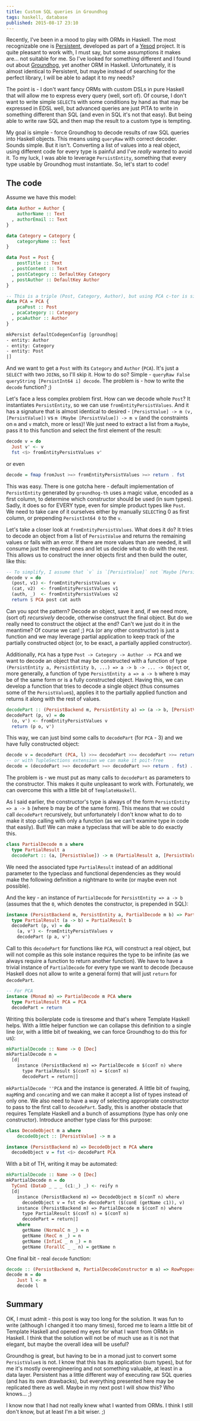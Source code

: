 ```yaml
---
title: Custom SQL queries in Groundhog
tags: haskell, database
published: 2015-08-17 23:10
---
```


Recently, I've been in a mood to play with ORMs in Haskell. The most recognizable one is [Persistent], developed as part of a [Yesod] project. It is quite pleasant to work with, I must say, but some assumptions it makes are... not suitable for me. So I've looked for something different and I found out about [Groundhog], yet another ORM in Haskell. Unfortunately, it is almost identical to Persistent, but maybe instead of searching for the perfect library, I will be able to adapt it to my needs?

<!--more-->

The point is - I don't want fancy ORMs with custom DSLs in pure Haskell that will allow me to express every query (well, sort of). Of course, I don't want to write simple `SELECT`s with some conditions by hand as that may be expressed in EDSL well, but advanced queries are just PITA to write in something different than SQL (and even in SQL it's not that easy). But being able to write raw SQL and then map the result to a custom type is tempting.

My goal is simple - force Groundhog to decode results of raw SQL queries into Haskell objects. This means using `queryRaw` with correct decoder. Sounds simple. But it isn't. Converting a list of values into a real object, using different code for every type is painful and I've *really* wanted to avoid it. To my luck, I was able to leverage `PersistEntity`, something that every type usable by Groundhog must instantiate. So, let's start to code!

## The code

Assume we have this model:

```haskell
data Author = Author {
    authorName :: Text
  , authorEmail :: Text
}

data Category = Category {
    categoryName :: Text
}

data Post = Post {
    postTitle :: Text
  , postContent :: Text
  , postCategory :: DefaultKey Category
  , postAuthor :: DefaultKey Author
}

-- This is a triple (Post, Category, Author), but using PCA c-tor is simpler
data PCA = PCA {
    pcaPost :: Post
  , pcaCategory :: Category
  , pcaAuthor :: Author
}

mkPersist defaultCodegenConfig [groundhog|
- entity: Author
- entity: Category
- entity: Post
|]
```

And we want to get a `Post` with its `Category` and `Author` (`PCA`). It's just a `SELECT` with two `JOIN`s, so I'll skip it. How to do so? Simple - `queryRaw False queryString [PersistInt64 i] decode`. The problem is - how to write the `decode` function? ;)

Let's face a less complex problem first. How can we decode whole `Post`? It instantiates `PersistEntity`, so we can use `fromEntityPersistValues`. And it has a signature that is almost identical to desired - `[PersistValue] -> m (v, [PersistValue])` vs `m (Maybe [PersistValue]) -> m v` (and the constraints on `m` and `v` match, more or less)! We just need to extract a list from a `Maybe`, pass it to this function and select the first element of the result:

```haskell
decode v = do
  Just v' <- v
  fst <$> fromEntityPersistValues v'
```

or even

```haskell
decode = fmap fromJust >=> fromEntityPersistValues >=> return . fst
```

This was easy. There is one gotcha here - default implementation of `PersistEntity` generated by `groundhog-th` uses a magic value, encoded as a first column, to determine which constructor should be used (in sum types). Sadly, it does so for EVERY type, even for simple product types like `Post`. We need to take care of it ourselves either by manually `SELECT`ing 0 as first column, or prepending `PersistInt64 0` to the `v`.

Let's take a closer look at `fromEntityPersistValues`. What does it do? It tries to decode an object from a list of `PersistValue` and returns the remaining values or fails with an error. If there are more values than are needed, it will consume just the required ones and let us decide what to do with the rest. This allows us to construct the inner objects first and then build the outer, like this:

```haskell
-- To simplify, I assume that `v` is `[PersistValue]` not `Maybe [PersistValue]`.
decode v = do
  (post, v1) <- fromEntityPersistValues v
  (cat, v2)  <- fromEntityPersistValues v1
  (auth, _)  <- fromEntityPersistValues v2
  return $ PCA post cat auth
```

Can you spot the pattern? Decode an object, save it and, if we need more, (sort of) *recursively* decode, otherwise construct the final object. But do we really need to construct the object at the end? Can't we just do it in the meantime? Of course we can! ;) `PCA` (or any other constructor) is just a function and we may leverage partial application to keep track of the partially constructed object (or, to be exact, a partially applied constructor).

Additionally, `PCA` has a type `Post -> Category -> Author -> PCA` and we want to decode an object that may be constructed with a function of type `(PersistEntity a, PersistEntity b, ...) => a -> b -> ... -> Object` or, more generally, a function of type `PersistEntity a => a -> b` where `b` may be of the same form or is a fully constructed object. Having this, we can develop a function that tries to decode a single object (thus consumes some of the `PersistValue`s), applies it to the partially applied function and returns it along with the rest of values.

```haskell
decodePart :: (PersistBackend m, PersistEntity a) => (a -> b, [PersistValue]) -> m (b, [PersistValue])
decodePart (p, v) = do
  (o, v') <- fromEntityPersistValues v
  return (p o, v')
```

This way, we can just bind some calls to `decodePart` (for `PCA` - 3) and we have fully constructed object:

```haskell
decode v = decodePart (PCA, l) >>= decodePart >>= decodePart >>= return . fst
-- or with TupleSections extension we can make it poit-free
decode = (decodePart >=> decodePart >=> decodePart >=> return . fst) . (PCA,)
```

The problem is - we must put as many calls to `decodePart` as parameters to the constructor. This makes it quite unpleasant to work with. Fortunately, we can overcome this with a little bit of `TemplateHaskell`.

As I said earlier, the constructor's type is always of the form `PersistEntity => a -> b` (where b may be of the same form). This means that we could call `decodePart` recursively, but unfortunately I don't know what to do to make it stop calling with only a function (as we can't examine type in code that easily). But! We can make a typeclass that will be able to do exactly this.

```haskell
class PartialDecode m a where
  type PartialResult a
  decodePart :: (a, [PersistValue]) -> m (PartialResult a, [PersistValue])
```

We need the associated type `PartialResult` instead of an additional parameter to the typeclass and functional dependencies as they would make the following definition a nightmare to write (or maybe even not possible).

And the key - an instance of `PartialDecode` for `PersistEntity => a -> b` (assumes that the `0`, which denotes the constructor, is prepended in SQL):

```haskell
instance (PersistBackend m, PersistEntity a, PartialDecode m b) => PartialDecode m (a -> b) where
  type PartialResult (a -> b) = PartialResult b
  decodePart (p, v) = do
    (a, v') <- fromEntityPersistValues v
    decodePart (p a, v')
```

Call to this `decodePart` for functions like `PCA`, will construct a real object, but will not compile as this sole instance requires the type to be infinite (as we always require a function to return another function). We have to have a trivial instance of `PartialDecode` for every type we want to decode (because Haskell does not allow to write a general form) that will just `return` for `decodePart`.

```haskell
-- For PCA
instance (Monad m) => PartialDecode m PCA where
  type PartialResult PCA = PCA
  decodePart = return
```

Writing this boilerplate code is tiresome and that's where Template Haskell helps. With a little helper function we can collapse this definition to a single line (or, with a little bit of tweaking, we can force Groundhog to do this for us):

```haskell
mkPartialDecode :: Name -> Q [Dec]
mkPartialDecode n =
  [d|
    instance (PersistBackend m) => PartialDecode m $(conT n) where
      type PartialResult $(conT n) = $(conT n)
      decodePart = return|]
```

`mkPartialDecode ''PCA` and the instance is generated. A little bit of `fmap`ing, `mapM`ing and `concat`ing and we can make it accept a list of types instead of only one. We also need to have a way of selecting appropriate constructor to pass to the first call to `decodePart`. Sadly, this is another obstacle that requires Template Haskell and a bunch of assumptions (type has only one constructor). Introduce another type class for this purpose:

```haskell
class DecodeObject m a where
    decodeObject :: [PersistValue] -> m a

instance (PersistBackend m) => DecodeObject m PCA where
  decodeObject v = fst <$> decodePart PCA
```

With a bit of TH, writing it may be automated:

```haskell
mkPartialDecode :: Name -> Q [Dec]
mkPartialDecode n = do
  TyConI (DataD _ _ _ (c1:_) _) <- reify n
  [d|
    instance (PersistBackend m) => DecodeObject m $(conT n) where
      decodeObject v = fst <$> decodePart ($(conE (getName c1)), v)
    instance (PersistBackend m) => PartialDecode m $(conT n) where
      type PartialResult $(conT n) = $(conT n)
      decodePart = return|]
    where
      getName (NormalC n _) = n
      getName (RecC n _) = n
      getName (InfixC _ n _) = n
      getName (ForallC _ _ n) = getName n
```

One final bit - real `decode` function:

```haskell
decode :: (PersistBackend m, PartialDecodeConstructor m a) => RowPopper m -> m a
decode m = do
    Just l <- m
    decode l
```

## Summary

OK, I must admit - this post is way too long for the solution. It was fun to write (although I changed it too many times), forced me to learn a little bit of Template Haskell and opened my eyes for what I want from ORMs in Haskell. I think that the solution will not be of much use as it is not that elegant, but maybe the overall idea will be useful?

Groundhog is great, but having to be in a monad just to convert some `PersistValue`s is not. I know that this has its application (sum types), but for me it's mostly overengineering and not something valuable, at least in a data layer. Persistent has a little different way of executing raw SQL queries (and has its own drawbacks), but everything presented here may be replicated there as well. Maybe in my next post I will show this? Who knows... ;)

I know now that I had not really knew what I wanted from ORMs. I think I still don't know, but at least I'm a bit wiser. ;)

[Persistent]: http://www.stackage.org/package/persistent
[Groundhog]: https://hackage.haskell.org/package/groundhog
[Yesod]: http://www.yesodweb.com
